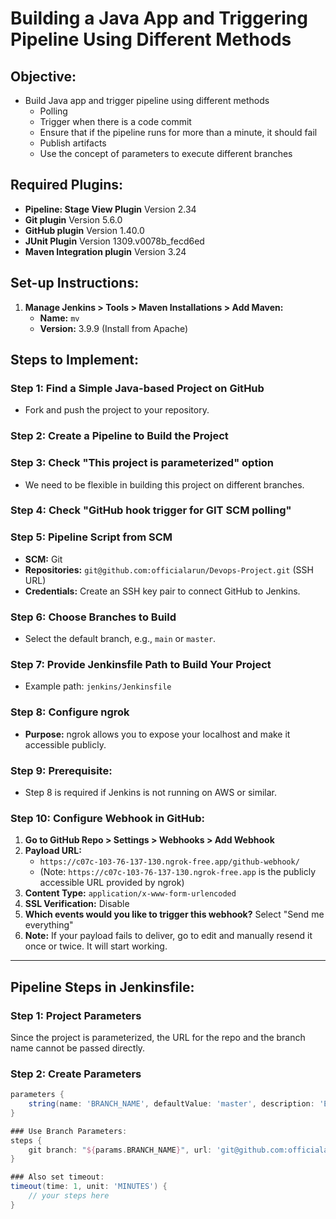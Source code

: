 # **Building a Java App and Triggering Pipeline Using Different Methods**

## **Objective:**
- Build Java app and trigger pipeline using different methods
    - Polling
    - Trigger when there is a code commit
    - Ensure that if the pipeline runs for more than a minute, it should fail
    - Publish artifacts
    - Use the concept of parameters to execute different branches

## **Required Plugins:**
- **Pipeline: Stage View Plugin** Version 2.34
- **Git plugin** Version 5.6.0
- **GitHub plugin** Version 1.40.0
- **JUnit Plugin** Version 1309.v0078b_fecd6ed
- **Maven Integration plugin** Version 3.24

## **Set-up Instructions:**
1. **Manage Jenkins > Tools > Maven Installations > Add Maven:**
    - **Name:** `mv`
    - **Version:** 3.9.9 (Install from Apache)

## **Steps to Implement:**

### **Step 1: Find a Simple Java-based Project on GitHub**
- Fork and push the project to your repository.

### **Step 2: Create a Pipeline to Build the Project**

### **Step 3: Check "This project is parameterized" option**
- We need to be flexible in building this project on different branches.

### **Step 4: Check "GitHub hook trigger for GIT SCM polling"**

### **Step 5: Pipeline Script from SCM**
- **SCM:** Git
- **Repositories:** `git@github.com:officialarun/Devops-Project.git` (SSH URL)
- **Credentials:** Create an SSH key pair to connect GitHub to Jenkins.

### **Step 6: Choose Branches to Build**
- Select the default branch, e.g., `main` or `master`.

### **Step 7: Provide Jenkinsfile Path to Build Your Project**
- Example path: `jenkins/Jenkinsfile`

### **Step 8: Configure ngrok**
- **Purpose:** ngrok allows you to expose your localhost and make it accessible publicly.

### **Step 9: Prerequisite:**
- Step 8 is required if Jenkins is not running on AWS or similar.

### **Step 10: Configure Webhook in GitHub:**
1. **Go to GitHub Repo > Settings > Webhooks > Add Webhook**
2. **Payload URL:** 
    - `https://c07c-103-76-137-130.ngrok-free.app/github-webhook/`
    - (Note: `https://c07c-103-76-137-130.ngrok-free.app` is the publicly accessible URL provided by ngrok)
3. **Content Type:** `application/x-www-form-urlencoded`
4. **SSL Verification:** Disable
5. **Which events would you like to trigger this webhook?** Select "Send me everything"
6. **Note:** If your payload fails to deliver, go to edit and manually resend it once or twice. It will start working.

---

## **Pipeline Steps in Jenkinsfile:**

### **Step 1: Project Parameters**
Since the project is parameterized, the URL for the repo and the branch name cannot be passed directly.

### **Step 2: Create Parameters**
```groovy
parameters {
    string(name: 'BRANCH_NAME', defaultValue: 'master', description: 'Enter the branch name to build')
}

### Use Branch Parameters:
steps {
    git branch: "${params.BRANCH_NAME}", url: 'git@github.com:officialarun/Devops-Project.git'
}

### Also set timeout:
timeout(time: 1, unit: 'MINUTES') {
    // your steps here
}

